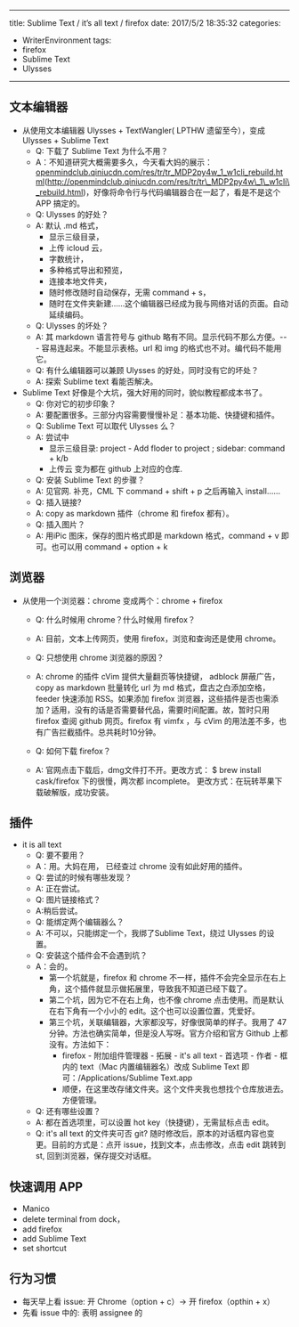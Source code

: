 
---
title:  Sublime Text / it’s all text / firefox
date: 2017/5/2 18:35:32
categories: 
- WriterEnvironment
tags: 
- firefox
- Sublime Text
- Ulysses

---
## 文本编辑器

- 从使用文本编辑器 Ulysses  + TextWangler( LPTHW 遗留至今），变成Ulysses  + Sublime Text
	- Q: 下载了 Sublime Text 为什么不用？
	- A：不知道研究大概需要多久，今天看大妈的展示：[openmindclub.qiniucdn.com/res/tr/tr\_MDP2py4w\_1\_w1cli\_rebuild.html]()(http://openmindclub.qiniucdn.com/res/tr/tr\_MDP2py4w\_1\_w1cli\_rebuild.html)，好像将命令行与代码编辑器合在一起了，看是不是这个 APP 搞定的。
	- Q: Ulysses 的好处？
	- A: 默认 .md 格式，
		- 显示三级目录，
		- 上传 icloud 云，
		- 字数统计，
		- 多种格式导出和预览，
		- 连接本地文件夹，
		- 随时修改随时自动保存，无需 command + s，
		- 随时在文件夹新建……这个编辑器已经成为我与网络对话的页面。自动延续编码。
	- Q: Ulysses 的坏处？
	- A: 其 markdown 语言符号与 github 略有不同。显示代码不那么方便。--- 容易连起来。不能显示表格。url 和 img 的格式也不对。编代码不能用它。
	- Q: 有什么编辑器可以兼顾 Ulysses 的好处，同时没有它的坏处？
	- A: 探索 Sublime text 看能否解决。
- Sublime Text 好像是个大坑，强大好用的同时，貌似教程都成本书了。
	- Q: 你对它的初步印象？
	- A: 要配置很多。三部分内容需要慢慢补足：基本功能、快捷键和插件。
	- Q: Sublime Text 可以取代 Ulysses 么？
	- A: 尝试中
		+ 显示三级目录: project - Add floder to project ; sidebar: command + k/b
		+ 上传云 变为都在 github 上对应的仓库.
	- Q: 安装 Sublime Text 的步骤？
	- A: 见官网. 补充，CML 下 command + shift + p 之后再输入 install……
	- Q: 插入链接?
	- A:  copy as markdown 插件（chrome 和 firefox 都有）。
	- Q: 插入图片？
	- A: 用iPic 图床，保存的图片格式即是 markdown 格式，command + v 即可。也可以用 command + option + k

## 浏览器
- 从使用一个浏览器：chrome 变成两个：chrome + firefox
	- Q: 什么时候用 chrome？什么时候用 firefox？
	- A: 目前，文本上传网页，使用 firefox，浏览和查询还是使用 chrome。
	- Q: 只想使用 chrome 浏览器的原因？
	- A: chrome 的插件 cVim 提供大量翻页等快捷键， adblock 屏蔽广告，copy as markdown 批量转化 url 为 md 格式，盘古之白添加空格，feeder 快速添加 RSS。如果添加 firefox 浏览器，这些插件是否也需添加？适用，没有的话是否需要替代品，需要时间配置。故，暂时只用 firefox 查阅 github 网页。firefox 有 vimfx ，与 cVim 的用法差不多，也有广告拦截插件。总共耗时10分钟。

	- Q: 如何下载 firefox？
	- A: 官网点击下载后，dmg文件打不开。更改方式：
$ brew install cask/firefox
下的很慢，两次都 incomplete。
更改方式：在玩转苹果下载破解版，成功安装。




## 插件
- it is all text
	- Q: 要不要用？
	- A：用。大妈在用，  已经查过 chrome 没有如此好用的插件。
	- Q: 尝试的时候有哪些发现？
	- A: 正在尝试。
	- Q: 图片链接格式？
	- A:稍后尝试。
	- Q: 能绑定两个编辑器么？
	- A: 不可以，只能绑定一个，我绑了Sublime Text，绕过 Ulysses 的设置。
	- Q: 安装这个插件会不会遇到坑？
	- A：会的。
		- 第一个坑就是，firefox 和 chrome 不一样，插件不会完全显示在右上角，这个插件就显示做拓展里，导致我不知道已经下载了。
		- 第二个坑，因为它不在右上角，也不像 chrome 点击使用。而是默认在右下角有一个小小的 edit。这个也可以设置位置，凭爱好。
		- 第三个坑，关联编辑器，大家都没写，好像很简单的样子。我用了 47 分钟。方法也确实简单，但是没人写呀。官方介绍和官方 Github 上都没有。方法如下：
			 - firefox - 附加组件管理器 - 拓展 - it's all text - 首选项 - 作者 - 框内的 text（Mac 内置编辑器名）改成 Sublime Text 即可：/Applications/Sublime Text.app
			 - 顺便，在这里改存储文件夹。这个文件夹我也想找个仓库放进去。方便管理。
	- Q: 还有哪些设置？
	- A: 都在首选项里，可以设置 hot key（快捷键），无需鼠标点击 edit。
	- Q: it's all text 的文件夹可否 git? 随时修改后，原本的对话框内容也变更。目前的方式是：点开 issue，找到文本，点击修改，点击 edit 跳转到 st, 回到浏览器，保存提交对话框。



## 快速调用 APP
- Manico
- delete terminal from dock，
- add firefox 
- add Sublime Text
- set shortcut

## 行为习惯
- 每天早上看 issue: 开 Chrome（option + c）-\> 开 firefox（opthin + x）
- 先看 issue 中的: 表明 assignee 的

